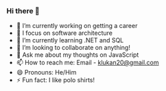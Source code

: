 ### Hi there 👋

- 🔭 I’m currently working on getting a career
- 🧠 I focus on software architecture
- 🌱 I’m currently learning .NET and SQL
- 👯 I’m looking to collaborate on anything!
- 💬 Ask me about my thoughts on JavaScript
- 📫 How to reach me: Email - klukan20@gmail.com
- 😄 Pronouns: He/Him
- ⚡ Fun fact: I like polo shirts!
